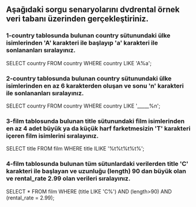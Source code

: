 ## Aşağıdaki sorgu senaryolarını dvdrental örnek veri tabanı üzerinden gerçekleştiriniz.

### 1-country tablosunda bulunan country sütunundaki ülke isimlerinden 'A' karakteri ile başlayıp 'a' karakteri ile sonlananları sıralayınız.
SELECT country FROM country WHERE country LIKE 'A%a';
### 2-country tablosunda bulunan country sütunundaki ülke isimlerinden en az 6 karakterden oluşan ve sonu 'n' karakteri ile sonlananları sıralayınız.
SELECT country FROM country WHERE country LIKE '_____%n';
### 3-film tablosunda bulunan title sütunundaki film isimlerinden en az 4 adet büyük ya da küçük harf farketmesizin 'T' karakteri içeren film isimlerini sıralayınız.
SELECT title FROM film WHERE title ILIKE '%t%t%t%t%';
### 4-film tablosunda bulunan tüm sütunlardaki verilerden title 'C' karakteri ile başlayan ve uzunluğu (length) 90 dan büyük olan ve rental_rate 2.99 olan verileri sıralayınız.
SELECT * FROM film WHERE (title LIKE 'C%') AND (length>90) AND (rental_rate = 2.99);